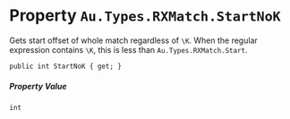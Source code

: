 # Property `Au.Types.RXMatch.StartNoK`

Gets start offset of whole match regardless of `\K`. When the regular expression contains `\K`, this is less than `Au.Types.RXMatch.Start`.

```
public int StartNoK { get; }
```

##### Property Value

`int`